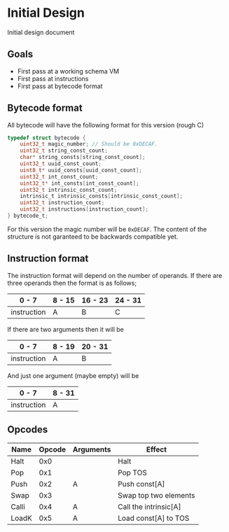 # Initial Design

Initial design document

## Goals

- First pass at a working schema VM
- First pass at instructions
- First pass at bytecode format

## Bytecode format

All bytecode will have the following format for this version (rough C)

```c
typedef struct bytecode {
    uint32_t magic_number; // Should be 0xDECAF.
    uint32_t string_const_count;
    char* string_consts[string_const_count];
    uint32_t uuid_const_count;
    uint8_t* uuid_consts[uuid_const_count];
    uint32_t int_const_count;
    uint32_t* int_consts[int_const_count];
    uint32_t intrinsic_const_count;
    intrinsic_t intrinsic_consts[intrinsic_const_count];
    uint32_t instruction_count;
    uint32_t instructions[instruction_count];
} bytecode_t;
```
For this version the magic number will be `0xDECAF`.
The content of the structure is not garanteed to be backwards compatible yet.

## Instruction format

The instruction format will depend on the number of operands.
If there are three operands then the format is as follows;

|    0 - 7    | 8 - 15 | 16 - 23 | 24 - 31 |
|-------------|--------|---------|---------|
| instruction | A      | B       | C       |

If there are two arguments then it will be

|    0 - 7    | 8 - 19 | 20 - 31 |
|-------------|--------|---------|
| instruction | A      | B       |


And just one argument (maybe empty) will be

|    0 - 7    | 8 - 31 |
|-------------|--------|
| instruction | A      |


## Opcodes

| Name  | Opcode | Arguments |        Effect         |
|-------|--------|-----------|-----------------------|
| Halt  | 0x0    |           | Halt                  |
| Pop   | 0x1    |           | Pop TOS               |
| Push  | 0x2    | A         | Push const[A]         |
| Swap  | 0x3    |           | Swap top two elements |
| Calli | 0x4    | A         | Call the intrinsic[A] |
| LoadK | 0x5    | A         | Load const[A] to TOS  |
